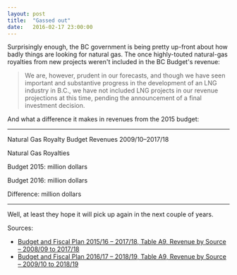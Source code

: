 ```yaml
---
layout: post
title:  "Gassed out"
date:   2016-02-17 23:00:00
---
```


Surprisingly enough, the BC government is being pretty up-front about how badly things are looking for natural gas. The once highly-touted natural-gas royalties from new projects weren't included in the BC Budget's revenue:

> We are, however, prudent in our forecasts, and though we have seen important and substantive progress in the development of an LNG industry in B.C., we have not included LNG projects in our revenue projections at this time, pending the announcement of a final investment decision.

And what a difference it makes in revenues from the 2015 budget:

* * *

<div class="bcgasTitle">Natural Gas Royalty Budget Revenues 2009/10–2017/18</div>

<div id="bcgasChart"></div>
<div id="bcgasTip" class="hidden">
	<p class="tipTitle"><span id="bcgasBudget"></span> Natural Gas Royalties</p>
	<p class="tipInfo">Budget 2015: <span id="bcgasVal2015"></span> million dollars</p>
	<p class="tipInfo">Budget 2016: <span id="bcgasVal2016"></span> million dollars</p>
	<p class="tipInfo">Difference: <span id="bcgasDiff"></span> million dollars</p>
</div>

* * *

Well, at least they hope it will pick up again in the next couple of years.

Sources:

- [Budget and Fiscal Plan 2015/16 – 2017/18, Table A9, Revenue by Source – 2008/09 to 2017/18](http://bcbudget.gov.bc.ca/2015/bfp/2015_Budget_and_Fiscal_Plan.pdf)
- [Budget and Fiscal Plan 2016/17 – 2018/19, Table A9, Revenue by Source – 2009/10 to 2018/19](http://bcbudget.gov.bc.ca/2016/bfp/2016_Budget_and_Fiscal_Plan.pdf)

<style>{% include 2016/02/bcgas1.css %}</style>
<script src="http://d3js.org/d3.v3.min.js"></script>
<script>{% include 2016/02/bcgas1.js %}</script>
